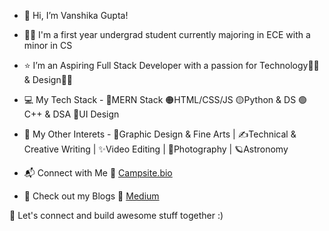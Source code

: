 - 👋 Hi, I’m Vanshika Gupta!
- 👩‍🎓 I'm a first year undergrad student currently majoring in ECE with a minor in CS
- ⭐ I’m an Aspiring Full Stack Developer with a passion for Technology👩‍💻 & Design👩‍🎨

- 💻 My Tech Stack - 
🔴MERN Stack
🟠HTML/CSS/JS
🟡Python & DS
🟢C++ & DSA
🔵UI Design

- 💎 My Other Interets - 
🎨Graphic Design & Fine Arts |
✍Technical & Creative Writing |
✨Video Editing |
📸Photography |
🪐Astronomy

- 📬 Connect with Me
🔗 [Campsite.bio](https://campsite.bio/vanshikagupta)
- 🔰 Check out my Blogs 
🔗 [Medium](https://vanscode.medium.com/)

🤝 Let's connect and build awesome stuff together :)
